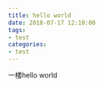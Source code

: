 ```yaml
---
title: hello world
date: 2018-07-17 12:10:00
tags: 
- test
categories: 
- test
---
```

一楼hello world